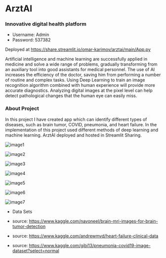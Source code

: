 # ArztAI
### Innovative digital health platform

* Username: Admin
* Password: 537382

Deployed at  https://share.streamlit.io/omar-karimov/arztai/main/App.py

Artificial intelligence and machine learning are successfully applied in medicine and solve a wide range of problems, gradually transforming from an auxiliary tool into good assistants for medical personnel. The use of AI increases the efficiency of the doctor, saving him from performing a number of routine and complex tasks. Using Deep Learning to train an image recognition algorithm combined with human experience will provide more accurate diagnostics. Analyzing digital images at the pixel level can help detect pathological changes that the human eye can easily miss.



### About Project

In this project I have created app which can identify different types of diseases, such as brain tumor, COVID, pneumonia, and heart failure. In the implementation of this project used different methods of deep learning and machine learning. ArztAI deployed and hosted in Streamlit Sharing.

![image1](https://user-images.githubusercontent.com/68358028/119236773-1ad3c100-baee-11eb-997b-16edf4702fc6.png)

![image2](https://user-images.githubusercontent.com/68358028/119236842-68e8c480-baee-11eb-9381-d47e46b742a0.png)

![image3](https://user-images.githubusercontent.com/68358028/119236880-a64d5200-baee-11eb-9274-ed195f181b9a.png)

![image4](https://user-images.githubusercontent.com/68358028/119236926-f3c9bf00-baee-11eb-920c-59e241ebece0.png)

![image5](https://user-images.githubusercontent.com/68358028/119236961-2c699880-baef-11eb-93d0-799568ef1c2e.png)

![image6](https://user-images.githubusercontent.com/68358028/119236995-58851980-baef-11eb-83d6-8dcdee3b35c8.png)

![image7](https://user-images.githubusercontent.com/68358028/119237020-823e4080-baef-11eb-9735-ab9cfa778b64.png)


* Data Sets

* source: https://www.kaggle.com/navoneel/brain-mri-images-for-brain-tumor-detection
* source: https://www.kaggle.com/andrewmvd/heart-failure-clinical-data
* source: https://www.kaggle.com/gibi13/pneumonia-covid19-image-dataset?select=normal
